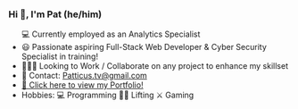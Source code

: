 ### Hi 👋, I'm Pat (he/him)
<ul>
  <le> 💻 Currently employed as an Analytics Specialist</li>
  <li>😃 Passionate aspiring Full-Stack Web Developer & Cyber Security Specialist in training!</li>
  <li>👨🏻‍💻 Looking to Work / Collaborate on any project to enhance my skillset</li>
  <li>📧 Contact: <a href=mailto:Patticus.tv@gmail.com>Patticus.tv@gmail.com</a></li>
  <li><a href=https://pattiqus.github.io/Master-Portfolio>🚀 Click here to view my Portfolio!<a></li>
  <li>Hobbies: 💻 Programming 🏋🏽 Lifting ⚔️ Gaming</li>
</ul>

<!--
**Pattiqus/Pattiqus** is a ✨ _special_ ✨ repository because its `README.md` (this file) appears on your GitHub profile.

Here are some ideas to get you started:

- 🔭 I’m currently working on ...
- 🌱 I’m currently learning ...
- 👯 I’m looking to collaborate on ...
- 🤔 I’m looking for help with ...
- 💬 Ask me about ...
- 📫 How to reach me: ...
- 😄 Pronouns: ...
- ⚡ Fun fact: ...
-->
